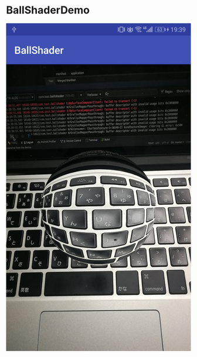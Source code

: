 # BallShaderDemo
![运行截图](https://github.com/larry-kof/BallShaderDemo/blob/master/app/src/main/assets/screenshot.png)
